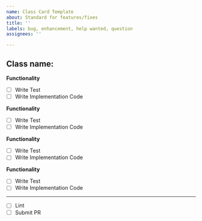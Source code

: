 ```yaml
---
name: Class Card Template
about: Standard for features/fixes
title: ''
labels: bug, enhancement, help wanted, question
assignees: ''

---
```


## Class name: 

__Functionality__
- [ ] Write Test
- [ ] Write Implementation Code

__Functionality__
- [ ] Write Test
- [ ] Write Implementation Code

__Functionality__
- [ ] Write Test
- [ ] Write Implementation Code

__Functionality__
- [ ] Write Test
- [ ] Write Implementation Code

***
- [ ] Lint
- [ ] Submit PR
